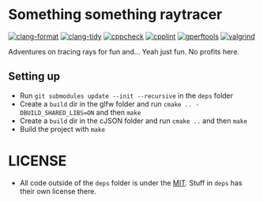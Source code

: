 # Something something raytracer

[![clang-format](https://github.com/h3nnn4n/raytracer-adventures/actions/workflows/clang-format-check.yml/badge.svg?branch=main)](https://github.com/h3nnn4n/raytracer-adventures/actions/workflows/clang-format-check.yml)
[![clang-tidy](https://github.com/h3nnn4n/raytracer-adventures/actions/workflows/clang-tidy.yml/badge.svg)](https://github.com/h3nnn4n/raytracer-adventures/actions/workflows/clang-tidy.yml)
[![cppcheck](https://github.com/h3nnn4n/raytracer-adventures/actions/workflows/cppcheck.yml/badge.svg)](https://github.com/h3nnn4n/raytracer-adventures/actions/workflows/cppcheck.yml)
[![cpplint](https://github.com/h3nnn4n/raytracer-adventures/actions/workflows/cpplint.yml/badge.svg)](https://github.com/h3nnn4n/raytracer-adventures/actions/workflows/cpplint.yml)
[![gperftools](https://github.com/h3nnn4n/raytracer-adventures/actions/workflows/heap-check.yml/badge.svg)](https://github.com/h3nnn4n/raytracer-adventures/actions/workflows/heap-check.yml)
[![valgrind](https://github.com/h3nnn4n/raytracer-adventures/actions/workflows/valgrind.yml/badge.svg)](https://github.com/h3nnn4n/raytracer-adventures/actions/workflows/valgrind.yml)

Adventures on tracing rays for fun and... Yeah just fun. No profits here.

## Setting up

- Run `git submodules update --init --recursive` in the `deps` folder
- Create a `build` dir in the glfw folder and run `cmake .. -DBUILD_SHARED_LIBS=ON` and then `make`
- Create a `build` dir in the cJSON folder and run `cmake ..` and then `make`
- Build the project with `make`

# LICENSE

- All code outside of the `deps` folder is under the [MIT](LICENSE). Stuff in `deps` has their own license there.
